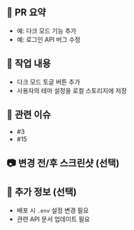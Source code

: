 ## 🚀 PR 요약

<!-- 어떤 변경을 했는지 한 줄 요약해주세요 -->

- 예: 다크 모드 기능 추가
- 예: 로그인 API 버그 수정

## 📌 작업 내용

<!-- 어떤 작업을 했는지 자세히 설명해주세요 -->

- 다크 모드 토글 버튼 추가
- 사용자의 테마 설정을 로컬 스토리지에 저장

## 🔗 관련 이슈

<!-- 이 PR이 해결하는 이슈 번호를 입력해주세요 (#이슈번호를 입력하면 자동으로 하단에 이슈가 매칭됩니다 😀) -->

- #3
- #15

## 📷 변경 전/후 스크린샷 (선택)

<!-- UI 변경 사항이 있다면 스크린샷을 첨부해주세요 -->

## 📝 추가 정보 (선택)

<!-- PR과 관련하여 추가로 공유할 내용이 있다면 적어주세요 -->

- 배포 시 `.env` 설정 변경 필요
- 관련 API 문서 업데이트 필요
